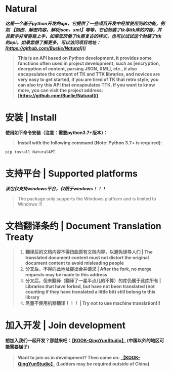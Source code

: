 # Natural
***这是一个基于python开发的api，它提供了一些项目开发中经常使用到的功能，例如 【加密、解密内容，解析json、xml】等等，它也封装了tk与ttk库的内容，并且新手非常容易上手，如果您厌倦了tk那复古的样式，也可以试试这个封装了ttk的api。如果您想了解更多，可以访问项目地址：[https://github.com/Buelie/Natural]()***

> **This is an API based on Python development, it provides some functions often used in project development, such as [encryption, decryption of content, parsing JSON, XML], etc., it also encapsulates the content of TK and TTK libraries, and novices are very easy to get started, if you are tired of TK that retro style, you can also try this API that encapsulates TTK. If you want to know more, you can visit the project address: [https://github.com/Buelie/Natural]()**

# 安装 | Install

**使用如下命令安装（注意：需要python3.7+版本）：**
> **Install with the following command (Note: Python 3.7+ is required):**

```
pip install NaturalAPI
```

# 支持平台 | Supported platforms
***该包仅支持windows平台，仅限于windows！！！***
> The package only supports the Windows platform and is limited to Windows !!!

# 文档翻译条约 | Document Translation Treaty
> 1. **翻译后的文档内容不得扭曲原有文档内容，以避免误导人们 | The translated document content must not distort the original document content to avoid misleading people**
> 2. **分叉后，不得向此地址提出合并请求 | After the fork, no merge requests may be made to this address**
> 3. **分叉后，但未翻译（翻译了一星半点儿的不算）的库仍属于此库所有 | Libraries that have forked, but have not been translated (not counting if they have translated a little bit) still belong to this library**
> 4. **尽量不使用机器翻译！！！ | Try not to use machine translation!!!**

# 加入开发 | Join development
**想加入我们一起开发？那就来吧：[【KOOK-QingYunStudio】](https://kook.top/KkUMot) (中国以外的地区可能需要梯子)**
> **Want to join us in development? Then come on: [【KOOK-QingYunStudio】](https://kook.top/KkUMot) (Ladders may be required outside of China)**
